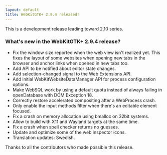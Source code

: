 ```yaml
---
layout: default
title: WebKitGTK+ 2.9.4 released!
---
```


This is a development release leading toward 2.10 series.

### What's new in the WebKitGTK+ 2.9.4 release?

 - Fix the window size reported when the web view isn't realized yet. This fixes
   the layout of some websites when opening new tabs in the browser and anchor links
   when opened in new tabs too.
 - Add API to be notified about editor state changes.
 - Add selection-changed signal to the Web Extensions API.
 - Add initial WebKitWebsiteDataManager API for process configuration options.
 - Make WebSQL work by using a default quota instead of always failing in openDatabase
   with DOM Exception 18.
 - Correctly restore accelerated compositing after a WebProcess crash.
 - Only enable the input methods filter when there's an editable element focused.
 - Fix a crash on memory allocation using bmalloc on 32bit systems.
 - Allow to build with X11 and Wayland targets at the same time.
 - Fix a crash when spell checker returns no guesses.
 - Update and optimize some of the web inspector icons.
 - Translation updates: Swedish.

Thanks to all the contributors who made possible this release.
